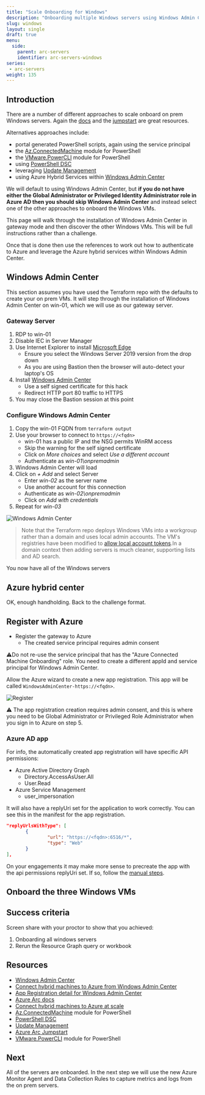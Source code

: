 ```yaml
---
title: "Scale Onboarding for Windows"
description: "Onboarding multiple Windows servers using Windows Admin Center."
slug: windows
layout: single
draft: true
menu:
  side:
    parent: arc-servers
    identifier: arc-servers-windows
series:
 - arc-servers
weight: 135
---
```


## Introduction

There are a number of different approaches to scale onboard on prem Windows servers. Again the [docs](https://aka.ms/AzureArcDocs) and the [jumpstart](https://azurearcjumpstart.io) are great resources.

Alternatives approaches include:

* portal generated PowerShell scripts, again using the service principal
* the [Az.ConnectedMachine](https://docs.microsoft.com/azure/azure-arc/servers/onboard-powershell) module for PowerShell
* the [VMware.PowerCLI](https://azurearcjumpstart.io/azure_arc_jumpstart/azure_arc_servers/scaled_deployment/vmware_scaled_powercli_win/) module for PowerShell
* using [PowerShell DSC](https://docs.microsoft.com/azure/azure-arc/servers/onboard-dsc)
* leveraging [Update Management](https://docs.microsoft.com/azure/azure-arc/servers/onboard-update-management-machines)
* using Azure Hybrid Services within [Windows Admin Center](https://docs.microsoft.com/azure/azure-arc/servers/onboard-windows-admin-center)

We will default to using Windows Admin Center, but **if you do not have either the Global Administrator or Privileged Identity Administrator role in Azure AD then you should skip Windows Admin Center** and instead select one of the other approaches to onboard the Windows VMs.

This page will walk through the installation of Windows Admin Center in gateway mode and then discover the other Windows VMs. This will be full instructions rather than a challenge.

Once that is done then use the references to work out how to authenticate to Azure and leverage the Azure hybrid services within Windows Admin Center.

## Windows Admin Center

This section assumes you have used the Terraform repo with the defaults to create your on prem VMs. It will step through the installation of Windows Admin Center on win-01, which we will use as our gateway server.

### Gateway Server

1. RDP to win-01
1. Disable IEC in Server Manager
1. Use Internet Explorer to install [Microsoft Edge](https://www.microsoft.com/edge)
    * Ensure you select the Windows Server 2019 version from the drop down
    * As you are using Bastion then the browser will auto-detect your laptop's OS
1. Install [Windows Admin Center](http://aka.ms/WindowsAdminCenter)
    * Use a self signed certificate for this hack
    * Redirect HTTP port 80 traffic to HTTPS
1. You may close the Bastion session at this point

### Configure Windows Admin Center

1. Copy the win-01 FQDN from `terraform output`
1. Use your browser to connect to `https://<fqdn>`
    * win-01 has a public IP and the NSG permits WinRM access
    * Skip the warning for the self signed certificate
    * Click on _More choices_ and select _Use a different account_
    * Authenticate as _win-01\onpremadmin_
1. Windows Admin Center will load
1. Click on _+ Add_ and select Server
    * Enter _win-02_ as the server name
    * Use another account for this connection
    * Authenticate as _win-02\onpremadmin_
    * Click on _Add with credentials_
1. Repeat for _win-03_

![Windows Admin Center](/arc/servers/images/windowsAdminCenterConnections.png)

> Note that the Terraform repo deploys Windows VMs into a workgroup rather than a domain and uses local admin accounts. The VM's registries have been modified to [allow local account tokens](https://docs.microsoft.com/windows-server/manage/windows-admin-center/support/troubleshooting#i-can-connect-to-some-servers-but-not-others).In a domain context then adding servers is much cleaner, supporting lists and AD search.

You now have all of the Windows servers

## Azure hybrid center

OK, enough handholding. Back to the challenge format.

## Register with Azure

* Register the gateway to Azure
  * The created service principal requires admin consent

⚠️Do not re-use the service principal that has the "Azure Connected Machine Onboarding" role. You need to create a different appId and service principal for Windows Admin Center.

Allow the Azure wizard to create a new app registration. This app will be called `WindowsAdminCenter-https://<fqdn>`.

![Register](/arc/servers/images/registerToAzure.png)

⚠️ The app registration creation requires admin consent, and this is where you need to be Global Administrator or Privileged Role Administrator when you sign in to Azure on step 5.

### Azure AD app

For info, the automatically created app registration will have specific API permissions:

* Azure Active Directory Graph
  * Directory.AccessAsUser.All
  * User.Read
* Azure Service Management
  * user_impersonation

 It will also have a replyUri set for the application to work correctly. You can see this in the manifest for the app registration.

 ```json
"replyUrlsWithType": [
        {
                "url": "https://<fqdn>:6516/*",
                "type": "Web"
        }
],
 ```

On your engagements it may make more sense to precreate the app with the api permissions replyUri set. If so, follow the [manual steps](https://docs.microsoft.com/windows-server/manage/windows-admin-center/azure/azure-integration#register-your-gateway-with-azure).

## Onboard the three Windows VMs

## Success criteria

Screen share with your proctor to show that you achieved:

1. Onboarding all windows servers
1. Rerun the Resource Graph query or workbook

## Resources

* [Windows Admin Center](https://aka.ms/WindowsAdminCenter)
* [Connect hybrid machines to Azure from Windows Admin Center](https://docs.microsoft.com/azure/azure-arc/servers/onboard-windows-admin-center)
* [App Registration detail for Windows Admin Center](https://docs.microsoft.com/windows-server/manage/windows-admin-center/azure/azure-integration)
* [Azure Arc docs](https://aka.ms/AzureArcDocs)
* [Connect hybrid machines to Azure at scale](https://docs.microsoft.com/azure/azure-arc/servers/onboard-service-principal)
* [Az.ConnectedMachine](https://docs.microsoft.com/azure/azure-arc/servers/onboard-powershell) module for PowerShell
* [PowerShell DSC](https://docs.microsoft.com/azure/azure-arc/servers/onboard-dsc)
* [Update Management](https://docs.microsoft.com/azure/azure-arc/servers/onboard-update-management-machines)
* [Azure Arc Jumpstart](https://azurearcjumpstart.io)
* [VMware.PowerCLI](https://azurearcjumpstart.io/azure_arc_jumpstart/azure_arc_servers/scaled_deployment/vmware_scaled_powercli_win/) module for PowerShell

## Next

All of the servers are onboarded. In the next step we will use the new Azure Monitor Agent and Data Collection Rules to capture metrics and logs from the on prem servers.
